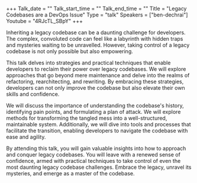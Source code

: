 +++
Talk_date = ""
Talk_start_time = ""
Talk_end_time = ""
Title = "Legacy Codebases are a DevOps Issue"
Type = "talk"
Speakers = ["ben-dechrai"]
Youtube = "4RJcTL_SBpY"
+++

Inheriting a legacy codebase can be a daunting challenge for developers. The complex, convoluted code can feel like a labyrinth with hidden traps and mysteries waiting to be unravelled. However, taking control of a legacy codebase is not only possible but also empowering. 

This talk delves into strategies and practical techniques that enable developers to reclaim their power over legacy codebases. We will explore approaches that go beyond mere maintenance and delve into the realms of refactoring, rearchitecting, and rewriting. By embracing these strategies, developers can not only improve the codebase but also elevate their own skills and confidence.

We will discuss the importance of understanding the codebase's history, identifying pain points, and formulating a plan of attack. We will explore methods for transforming the tangled mess into a well-structured, maintainable system. Additionally, we will dive into tools and processes that facilitate the transition, enabling developers to navigate the codebase with ease and agility.

By attending this talk, you will gain valuable insights into how to approach and conquer legacy codebases. You will leave with a renewed sense of confidence, armed with practical techniques to take control of even the most daunting legacy codebase challenges. Embrace the legacy, unravel its mysteries, and emerge as a master of the codebase.